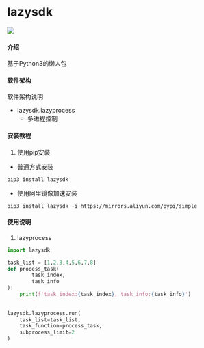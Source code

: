 # lazysdk
![](https://img.shields.io/badge/Python-3.8.6-green.svg)


#### 介绍
基于Python3的懒人包

#### 软件架构
软件架构说明
- lazysdk.lazyprocess
  - 多进程控制

#### 安装教程
1.  使用pip安装
- 普通方式安装
```shell script
pip3 install lazysdk
```

- 使用阿里镜像加速安装
```shell script
pip3 install lazysdk -i https://mirrors.aliyun.com/pypi/simple
```

#### 使用说明

1. lazyprocess
```python
import lazysdk

task_list = [1,2,3,4,5,6,7,8]
def process_task(
        task_index, 
        task_info
):
    print(f'task_index:{task_index}, task_info:{task_info}')
    
    
lazysdk.lazyprocess.run(
    task_list=task_list,
    task_function=process_task,
    subprocess_limit=2
)
```
